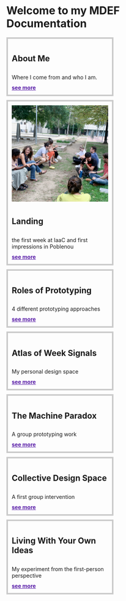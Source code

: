 # Welcome to my MDEF Documentation

<div style="display:flex; width: 100%; align-items: flex-start; align-content: flex-start; gap: 10px; flex-wrap:wrap;">
    <div style="border: 4px solid rgba(0, 0, 0, 0.20); display: flex; padding: 10px; flex-direction: column; align-items: flex-start; gap: 10px; width: 50%; height: 100%;">
    <h2>About Me</h2>
    Where I come from and who I am.
    <a style="color: rgb(88, 28, 167); font-weight: bold;" href="https://marius-schairer.github.io/MDEF_Documentation/about/me/">see more</a>
    </div>
    <div style="border: 4px solid rgba(0, 0, 0, 0.20); display: flex; padding: 10px; flex-direction: column; align-items: flex-start; gap: 10px; width: 50%; height: 100%;">
    <img src="../docs/images/Bearbeitet/49582562-74C2-40A3-A025-D7D4A84E97ED.jpg" alt="Italian Trulli"></img>
    <h2>Landing</h2>
    the first week at IaaC and first impressions in Poblenou 
    <a style="color: rgb(88, 28, 167); font-weight: bold;" href="https://marius-schairer.github.io/MDEF_Documentation/term1/Landing/landing/">see more</a>
    </div>
    <div style="border: 4px solid rgba(0, 0, 0, 0.20); display: flex; padding: 10px; flex-direction: column; align-items: flex-start; gap: 10px; width: 50%; height: 100%;">
    <h2>Roles of Prototyping</h2>
    4 different prototyping approaches
    <a style="color: rgb(88, 28, 167); font-weight: bold;" href="https://marius-schairer.github.io/MDEF_Documentation/term1/Design/DesignStudio01/">see more</a>
    </div>
    <div style="border: 4px solid rgba(0, 0, 0, 0.20); display: flex; padding: 10px; flex-direction: column; align-items: flex-start; gap: 10px; width: 50%; height: 100%;">
    <h2>Atlas of Week Signals</h2>
    My personal design space 
    <a style="color: rgb(88, 28, 167); font-weight: bold;" href="https://marius-schairer.github.io/MDEF_Documentation/term1/Design/AtlasofWeakSignals/">see more</a>
    </div>
    <div style="border: 4px solid rgba(0, 0, 0, 0.20); display: flex; padding: 10px; flex-direction: column; align-items: flex-start; gap: 10px; width: 50%; height: 100%;">
    <h2>The Machine Paradox</h2>
    A group prototyping work 
    <a style="color: rgb(88, 28, 167); font-weight: bold;" href="https://marius-schairer.github.io/MDEF_Documentation/term1/Design/MachineParadox/md">see more</a>
    </div>
    <div style="border: 4px solid rgba(0, 0, 0, 0.20); display: flex; padding: 10px; flex-direction: column; align-items: flex-start; gap: 10px; width: 50%; height: 100%;">
    <h2>Collective Design Space</h2>
    A first group intervention 
    <a style="color: rgb(88, 28, 167); font-weight: bold;" href="https://marius-schairer.github.io/MDEF_Documentation/term1/Design/CollectiveDesignSpace/">see more</a>
    </div>
    <div style="border: 4px solid rgba(0, 0, 0, 0.20); display: flex; padding: 10px; flex-direction: column; align-items: flex-start; gap: 10px; width: 50%; height: 100%;">
    <h2>Living With Your Own Ideas</h2>
    My experiment from the first-person perspective
    <a style="color: rgb(88, 28, 167); font-weight: bold;" href="https://marius-schairer.github.io/MDEF_Documentation/term1/Design/LwYoI/">see more</a>
    </div>
</div>